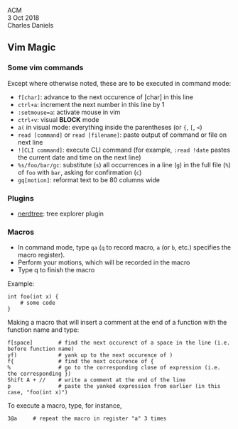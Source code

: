 ACM  
3 Oct 2018  
Charles Daniels 

## Vim Magic

### Some vim commands
Except where otherwise noted, these are to be executed in command mode:  
- `f[char]`: advance to the next occurence of [char] in this line  
- `ctrl+a`: increment the next number in this line by 1
- `:setmouse=a`: activate mouse in vim
- `ctrl+v`: visual **BLOCK** mode
- `a(` in visual mode: everything inside the parentheses (or `{`, `[`, `<`)
- `read [command]` or `read [filename]`: paste output of command or file on next line
- `![CLI command]`: execute CLI command (for example, `:read !date` pastes the current date and time on the next line)
- `%s/foo/bar/gc`: substitute (`s`) all occurrences in a line (`g`) in the full file (`%`) of `foo` with `bar`, asking for confirmation (`c`)
- `gq[motion]`: reformat text to be 80 columns wide

### Plugins
- [nerdtree](https://github.com/scrooloose/nerdtree): tree explorer plugin

### Macros
- In command mode, type `qa` (`q` to record macro, `a` (or `b`, etc.) specifies the macro register).
- Perform your motions, which will be recorded in the macro
- Type q to finish the macro

Example:
```
int foo(int x) {
    # some code
}
```
Making a macro that will insert a comment at the end of a function with the function name and type:
```
f[space]        # find the next occurenct of a space in the line (i.e. before function name)
yf)             # yank up to the next occurence of )
f{              # find the next occurence of {
%               # go to the corresponding close of expression (i.e. the corresponding })
Shift A + //    # write a comment at the end of the line
p               # paste the yanked expression from earlier (in this case, "foo(int x)")
```

To execute a macro, type, for instance,
```
3@a     # repeat the macro in register "a" 3 times
```

